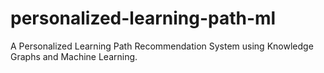 # personalized-learning-path-ml
A Personalized Learning Path Recommendation System using Knowledge Graphs and Machine Learning.
